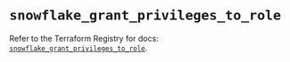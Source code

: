 # `snowflake_grant_privileges_to_role`

Refer to the Terraform Registry for docs: [`snowflake_grant_privileges_to_role`](https://registry.terraform.io/providers/snowflake-labs/snowflake/0.82.0/docs/resources/grant_privileges_to_role).
